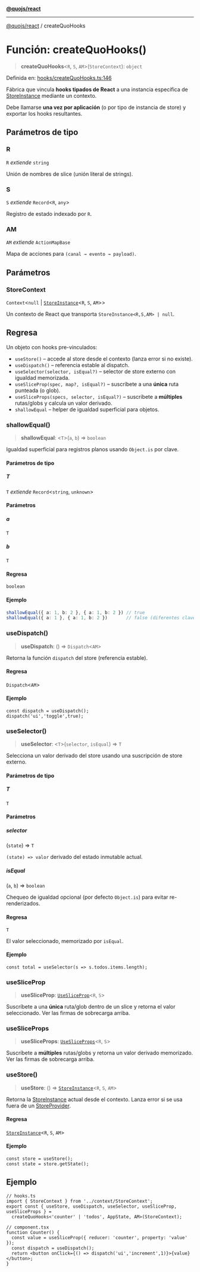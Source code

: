 [**@quojs/react**](../README.md)

***

[@quojs/react](../README.md) / createQuoHooks

# Función: createQuoHooks()

> **createQuoHooks**<`R`, `S`, `AM`>(`StoreContext`): `object`

Definida en: [hooks/createQuoHooks.ts:146](https://github.com/quojs/quojs/blob/77e60321cd9a639207281caa83e9258935b2bfc1/packages/react/src/hooks/createQuoHooks.ts#L146)

Fábrica que vincula **hooks tipados de React** a una instancia específica de [StoreInstance](#) mediante un contexto.

Debe llamarse **una vez por aplicación** (o por tipo de instancia de store) y exportar los hooks resultantes.

## Parámetros de tipo

### R

`R` *extiende* `string`

Unión de nombres de slice (unión literal de strings).

### S

`S` *extiende* `Record`<`R`, `any`>

Registro de estado indexado por `R`.

### AM

`AM` *extiende* `ActionMapBase`

Mapa de acciones para `(canal → evento → payload)`.

## Parámetros

### StoreContext

`Context`<`null` \| [`StoreInstance`](#)<`R`, `S`, `AM`>>

Un contexto de React que transporta `StoreInstance<R,S,AM> | null`.

## Regresa

Un objeto con hooks pre-vinculados:
- `useStore()` – accede al store desde el contexto (lanza error si no existe).
- `useDispatch()` – referencia estable al dispatch.
- `useSelector(selector, isEqual?)` – selector de store externo con igualdad memorizada.
- `useSliceProp(spec, map?, isEqual?)` – suscríbete a una **única** ruta punteada (o glob).
- `useSliceProps(specs, selector, isEqual?)` – suscríbete a **múltiples** rutas/globs y calcula un valor derivado.
- `shallowEqual` – helper de igualdad superficial para objetos.

### shallowEqual()

> **shallowEqual**: <`T`>(`a`, `b`) => `boolean`

Igualdad superficial para registros planos usando `Object.is` por clave.

#### Parámetros de tipo

##### T

`T` *extiende* `Record`<`string`, `unknown`>

#### Parámetros

##### a

`T`

##### b

`T`

#### Regresa

`boolean`

#### Ejemplo

```ts
shallowEqual({ a: 1, b: 2 }, { a: 1, b: 2 }) // true
shallowEqual({ a: 1 }, { a: 1, b: 2 })       // false (diferentes claves)
```

### useDispatch()

> **useDispatch**: () => `Dispatch`<`AM`>

Retorna la función `dispatch` del store (referencia estable).

#### Regresa

`Dispatch`<`AM`>

#### Ejemplo

```tsx
const dispatch = useDispatch();
dispatch('ui','toggle',true);
```

### useSelector()

> **useSelector**: <`T`>(`selector`, `isEqual`) => `T`

Selecciona un valor derivado del store usando una suscripción de store externo.

#### Parámetros de tipo

##### T

`T`

#### Parámetros

##### selector

(`state`) => `T`

`(state) => valor` derivado del estado inmutable actual.

##### isEqual

(`a`, `b`) => `boolean`

Chequeo de igualdad opcional (por defecto `Object.is`) para evitar re-renderizados.

#### Regresa

`T`

El valor seleccionado, memorizado por `isEqual`.

#### Ejemplo

```tsx
const total = useSelector(s => s.todos.items.length);
```

### useSliceProp

> **useSliceProp**: [`UseSliceProp`](../type-aliases/UseSliceProp.md)<`R`, `S`>

Suscríbete a una **única** ruta/glob dentro de un slice y retorna el valor seleccionado.
Ver las firmas de sobrecarga arriba.

### useSliceProps

> **useSliceProps**: [`UseSliceProps`](../type-aliases/UseSliceProps.md)<`R`, `S`>

Suscríbete a **múltiples** rutas/globs y retorna un valor derivado memorizado.
Ver las firmas de sobrecarga arriba.

### useStore()

> **useStore**: () => [`StoreInstance`](#)<`R`, `S`, `AM`>

Retorna la [StoreInstance](#) actual desde el contexto.
Lanza error si se usa fuera de un [StoreProvider](../variables/StoreProvider.md).

#### Regresa

[`StoreInstance`](#)<`R`, `S`, `AM`>

#### Ejemplo

```tsx
const store = useStore();
const state = store.getState();
```

## Ejemplo

```tsx
// hooks.ts
import { StoreContext } from '../context/StoreContext';
export const { useStore, useDispatch, useSelector, useSliceProp, useSliceProps } =
  createQuoHooks<'counter' | 'todos', AppState, AM>(StoreContext);

// component.tsx
function Counter() {
  const value = useSliceProp({ reducer: 'counter', property: 'value' });
  const dispatch = useDispatch();
  return <button onClick={() => dispatch('ui','increment',1)}>{value}</button>;
}
```